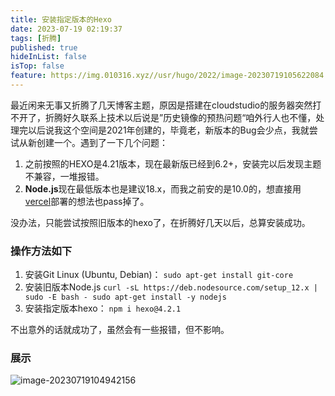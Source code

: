 ```yaml
---
title: 安装指定版本的Hexo
date: 2023-07-19 02:19:37
tags: [折腾]
published: true
hideInList: false
isTop: false
feature: https://img.010316.xyz//usr/hugo/2022/image-20230719105622084.png
---
```

最近闲来无事又折腾了几天博客主题，原因是搭建在cloudstudio的服务器突然打不开了，折腾好久联系上技术以后说是”历史镜像的预热问题“咱外行人也不懂，处理完以后说我这个空间是2021年创建的，毕竟老，新版本的Bug会少点，我就尝试从新创建一个。遇到了一下几个问题：

1. 之前按照的HEXO是4.21版本，现在最新版已经到6.2+，安装完以后发现主题不兼容，一堆报错。
2. **Node.js**现在最低版本也是建议18.x，而我之前安的是10.0的，想直接用[vercel](https://vercel.com/)部署的想法也pass掉了。

没办法，只能尝试按照旧版本的hexo了，在折腾好几天以后，总算安装成功。

### 操作方法如下

1. 安装Git Linux (Ubuntu, Debian)：
`sudo apt-get install git-core`
2. 安装旧版本Node.js
`curl -sL https://deb.nodesource.com/setup_12.x | sudo -E bash -
sudo apt-get install -y nodejs`
3. 安装指定版本hexo：
`npm i hexo@4.2.1`

不出意外的话就成功了，虽然会有一些报错，但不影响。

### 展示

![image-20230719104942156](https://img.010316.xyz//usr/hugo/2022/image-20230719104942156.png)

